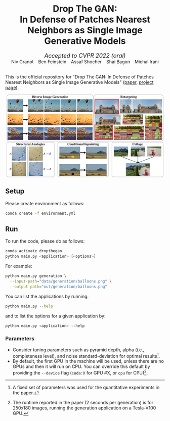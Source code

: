 <h1 align="center"> Drop The GAN: <br /> In Defense of Patches Nearest Neighbors as Single Image Generative Models </h1>

<div align="center"><font size="+1"><em>Accepted to CVPR 2022 (oral)</em></font></div>

<div align="center">Niv Granot &ensp; Ben Feinstein &ensp; Assaf Shocher &ensp; Shai Bagon &ensp; Michal Irani</div>
<br/>

This is the official repository for "Drop The GAN: In Defense of Patches Nearest Neighbors as Single Image Generative Models" ([paper](https://arxiv.org/abs/2103.15545), [project page](https://www.wisdom.weizmann.ac.il/~vision/gpnn/)). 
 
![A few examples of Drop the GAN applications.](docs/examples.jpg)

## Setup
Please create environment as follows:
```bash
conda create -f environment.yml
```

## Run
To run the code, please do as follows:
```bash
conda activate dropthegan
python main.py <application> [<options>]
```

For example:
```bash
python main.py generation \
  --input-path="data/generation/balloons.png" \
  --output-path="out/generation/balloons.png"
```

You can list the applications by running:
```bash
python main.py --help
```
and to list the options for a given application by:
```bash
python main.py <application> --help
```

### Parameters
* Consider tuning parameters such as pyramid depth, alpha (i.e., completeness level), and noise standard-deviation for optimal results[^1].
* By default, the first GPU in the machine will be used, unless there are no GPUs and then it will run on CPU. You can override this default by providing the `--device` flag (`cuda:X` for GPU #X, or `cpu` for CPU)[^2].


[^1]: A fixed set of parameters was used for the quantitative experiments in the paper.
[^2]: The runtime reported in the paper (2 seconds per generation) is for 250x180 images, running the generation application on a Tesla-V100 GPU.